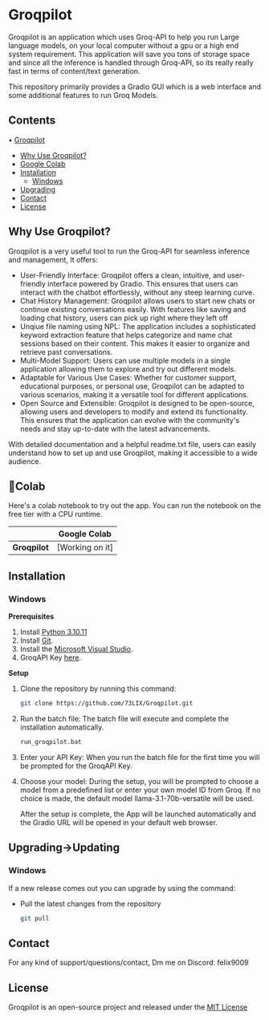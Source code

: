 # Groqpilot

Groqpilot is an application which uses Groq-API to help you run Large language models, on your local computer without a gpu or a high end system requirement. This application will save you tons of storage space and since all the inference is handled through Groq-API, so its really really fast in terms of content/text generation.

This repository primarily provides a Gradio GUI which is a web interface and some additional features to run Groq Models.

## Contents
• [Groqpilot](https://github.com/73LIX/Groqpilot?tab=readme-ov-file#groqpilot)
* [Why Use Groqpilot?](https://github.com/73LIX/Groqpilot?tab=readme-ov-file#why-use-groqpilot)
* [Google Colab](https://github.com/73LIX/Groqpilot?tab=readme-ov-file#colab)
* [Installation](https://github.com/73LIX/Groqpilot?tab=readme-ov-file#installation)
     * [Windows](https://github.com/73LIX/Groqpilot?tab=readme-ov-file#installation)
* [Upgrading](https://github.com/73LIX/Groqpilot?tab=readme-ov-file#upgrading-updating)
* [Contact](https://github.com/73LIX/Groqpilot?tab=readme-ov-file#contact)
* [License](https://github.com/73LIX/Groqpilot?tab=readme-ov-file#license)

## Why Use Groqpilot?
Groqpilot is a very useful tool to run the Groq-API for seamless inference and management, It offers:
*  User-Friendly Interface: Groqpilot offers a clean, intuitive, and user-friendly interface powered by Gradio. This ensures that users can interact with the chatbot effortlessly, without any steep learning curve.
*  Chat History Management: Groqpilot allows users to start new chats or continue existing conversations easily. With features like saving and loading chat history, users can pick up right where they left off
*  Unqiue file naming using NPL: The application includes a sophisticated keyword extraction feature that helps categorize and name chat sessions based on their content. This makes it easier to organize and 
   retrieve past conversations.
*  Multi-Model Support: Users can use multiple models in a single application allowing them to explore and try out different models.
*  Adaptable for Various Use Cases: Whether for customer support, educational purposes, or personal use, Groqpilot can be adapted to various scenarios, making it a versatile tool for different applications.
*  Open Source and Extensible: Groqpilot is designed to be open-source, allowing users and developers to modify and extend its functionality. This ensures that the application can evolve with the community's 
   needs and stay up-to-date with the latest advancements.   

With detailed documentation and a helpful readme.txt file, users can easily understand how to set up and use Groqpilot, making it accessible to a wide audience.

## 🤝Colab

Here's a colab notebook to try out the app. You can run the notebook on the free tier with a CPU runtime.

| |Google Colab|
|:--|:-:|
| **Groqpilot** |  [Working on it]

## Installation

### Windows
**Prerequisites**
1. Install [Python 3.10.11](https://www.python.org/ftp/python/3.10.11/python-3.10.11-amd64.exe) <br>
2. Install [Git](https://git-scm.com/download/win). <br>
3. Install the [Microsoft Visual Studio](https://aka.ms/vs/17/release/vc_redist.x64.exe).
4. GroqAPI Key [here](https://console.groq.com/keys).

**Setup**
1. Clone the repository by running this command:

   ```bash
   git clone https://github.com/73LIX/Groqpilot.git

2. Run the batch file: The batch file will execute and complete the installation automatically.

   ```bash
   run_groqpilot.bat

3. Enter your API Key:
   When you run the batch file for the first time you will be prompted for the GroqAPI Key.

4. Choose your model:
   During the setup, you will be prompted to choose a model from a predefined list or enter your own model ID from Groq. If no choice is made,
   the default model llama-3.1-70b-versatile will be used.

      After the setup is complete, the App will be launched automatically and the Gradio URL will be opened in your default web browser.

## Upgrading->Updating

### Windows
If a new release comes out you can upgrade by using the command:
*   Pull the latest changes from the repository
    ```bash
    git pull

## Contact
For any kind of support/questions/contact, Dm me on Discord: felix9009

## License
Groqpilot is an open-source project and released under the [MIT License](https://opensource.org/license/MIT)
